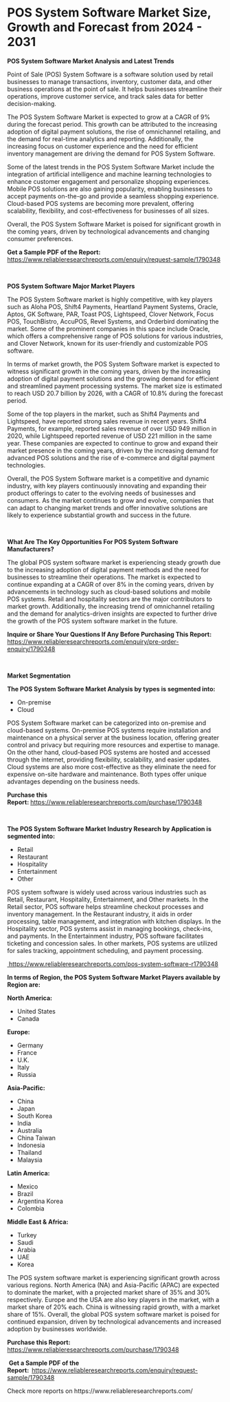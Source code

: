 <p><h1>POS System Software Market Size, Growth and Forecast from 2024 - 2031</h1></p><p><strong>POS System Software Market Analysis and Latest Trends</strong></p>
<p><p>Point of Sale (POS) System Software is a software solution used by retail businesses to manage transactions, inventory, customer data, and other business operations at the point of sale. It helps businesses streamline their operations, improve customer service, and track sales data for better decision-making.</p><p>The POS System Software Market is expected to grow at a CAGR of 9% during the forecast period. This growth can be attributed to the increasing adoption of digital payment solutions, the rise of omnichannel retailing, and the demand for real-time analytics and reporting. Additionally, the increasing focus on customer experience and the need for efficient inventory management are driving the demand for POS System Software.</p><p>Some of the latest trends in the POS System Software Market include the integration of artificial intelligence and machine learning technologies to enhance customer engagement and personalize shopping experiences. Mobile POS solutions are also gaining popularity, enabling businesses to accept payments on-the-go and provide a seamless shopping experience. Cloud-based POS systems are becoming more prevalent, offering scalability, flexibility, and cost-effectiveness for businesses of all sizes.</p><p>Overall, the POS System Software Market is poised for significant growth in the coming years, driven by technological advancements and changing consumer preferences.</p></p>
<p><strong>Get a Sample PDF of the Report:&nbsp;</strong> <a href="https://www.reliableresearchreports.com/enquiry/request-sample/1790348">https://www.reliableresearchreports.com/enquiry/request-sample/1790348</a></p>
<p>&nbsp;</p>
<p><strong>POS System Software Major Market Players</strong></p>
<p><p>The POS System Software market is highly competitive, with key players such as Aloha POS, Shift4 Payments, Heartland Payment Systems, Oracle, Aptos, GK Software, PAR, Toast POS, Lightspeed, Clover Network, Focus POS, TouchBistro, AccuPOS, Revel Systems, and Orderbird dominating the market. Some of the prominent companies in this space include Oracle, which offers a comprehensive range of POS solutions for various industries, and Clover Network, known for its user-friendly and customizable POS software.</p><p>In terms of market growth, the POS System Software market is expected to witness significant growth in the coming years, driven by the increasing adoption of digital payment solutions and the growing demand for efficient and streamlined payment processing systems. The market size is estimated to reach USD 20.7 billion by 2026, with a CAGR of 10.8% during the forecast period.</p><p>Some of the top players in the market, such as Shift4 Payments and Lightspeed, have reported strong sales revenue in recent years. Shift4 Payments, for example, reported sales revenue of over USD 949 million in 2020, while Lightspeed reported revenue of USD 221 million in the same year. These companies are expected to continue to grow and expand their market presence in the coming years, driven by the increasing demand for advanced POS solutions and the rise of e-commerce and digital payment technologies.</p><p>Overall, the POS System Software market is a competitive and dynamic industry, with key players continuously innovating and expanding their product offerings to cater to the evolving needs of businesses and consumers. As the market continues to grow and evolve, companies that can adapt to changing market trends and offer innovative solutions are likely to experience substantial growth and success in the future.</p></p>
<p>&nbsp;</p>
<p><strong>What Are The Key Opportunities For POS System Software Manufacturers?</strong></p>
<p><p>The global POS system software market is experiencing steady growth due to the increasing adoption of digital payment methods and the need for businesses to streamline their operations. The market is expected to continue expanding at a CAGR of over 8% in the coming years, driven by advancements in technology such as cloud-based solutions and mobile POS systems. Retail and hospitality sectors are the major contributors to market growth. Additionally, the increasing trend of omnichannel retailing and the demand for analytics-driven insights are expected to further drive the growth of the POS system software market in the future.</p></p>
<p><strong>Inquire or Share Your Questions If Any Before Purchasing This Report:</strong> <a href="https://www.reliableresearchreports.com/enquiry/pre-order-enquiry/1790348">https://www.reliableresearchreports.com/enquiry/pre-order-enquiry/1790348</a></p>
<p>&nbsp;</p>
<p><strong>Market Segmentation</strong></p>
<p><strong>The POS System Software Market Analysis by types is segmented into:</strong></p>
<p><ul><li>On-premise</li><li>Cloud</li></ul></p>
<p><p>POS System Software market can be categorized into on-premise and cloud-based systems. On-premise POS systems require installation and maintenance on a physical server at the business location, offering greater control and privacy but requiring more resources and expertise to manage. On the other hand, cloud-based POS systems are hosted and accessed through the internet, providing flexibility, scalability, and easier updates. Cloud systems are also more cost-effective as they eliminate the need for expensive on-site hardware and maintenance. Both types offer unique advantages depending on the business needs.</p></p>
<p><strong>Purchase this Report:&nbsp;</strong><a href="https://www.reliableresearchreports.com/purchase/1790348">https://www.reliableresearchreports.com/purchase/1790348</a></p>
<p>&nbsp;</p>
<p><strong>The POS System Software Market Industry Research by Application is segmented into:</strong></p>
<p><ul><li>Retail</li><li>Restaurant</li><li>Hospitality</li><li>Entertainment</li><li>Other</li></ul></p>
<p><p>POS system software is widely used across various industries such as Retail, Restaurant, Hospitality, Entertainment, and Other markets. In the Retail sector, POS software helps streamline checkout processes and inventory management. In the Restaurant industry, it aids in order processing, table management, and integration with kitchen displays. In the Hospitality sector, POS systems assist in managing bookings, check-ins, and payments. In the Entertainment industry, POS software facilitates ticketing and concession sales. In other markets, POS systems are utilized for sales tracking, appointment scheduling, and payment processing.</p></p>
<p><a href="https://www.reliableresearchreports.com/pos-system-software-r1790348">&nbsp;https://www.reliableresearchreports.com/pos-system-software-r1790348</a></p>
<p><strong>In terms of Region, the POS System Software Market Players available by Region are:</strong></p>
<p>
    <p> <strong> North America: </strong>
        <ul>
            <li>United States</li>
            <li>Canada</li>
        </ul>
        </p> 
    <p> <strong> Europe: </strong>
        <ul>
            <li>Germany</li>
            <li>France</li>
            <li>U.K.</li>
            <li>Italy</li>
            <li>Russia</li>
        </ul>
        </p> 
    <p> <strong> Asia-Pacific: </strong>
        <ul>
            <li>China</li>
            <li>Japan</li>
            <li>South Korea</li>
            <li>India</li>
            <li>Australia</li>
            <li>China Taiwan</li>
            <li>Indonesia</li>
            <li>Thailand</li>
            <li>Malaysia</li>
        </ul>
        </p> 
    <p> <strong> Latin America: </strong>
        <ul>
            <li>Mexico</li>
            <li>Brazil</li>
            <li>Argentina Korea</li>
            <li>Colombia</li>
        </ul>
        </p> 
    <p> <strong> Middle East & Africa: </strong>
        <ul>
            <li>Turkey</li>
            <li>Saudi</li>
            <li>Arabia</li>
            <li>UAE</li>
            <li>Korea</li>
        </ul>
    </p>
    </p>
<p><p>The POS system software market is experiencing significant growth across various regions. North America (NA) and Asia-Pacific (APAC) are expected to dominate the market, with a projected market share of 35% and 30% respectively. Europe and the USA are also key players in the market, with a market share of 20% each. China is witnessing rapid growth, with a market share of 15%. Overall, the global POS system software market is poised for continued expansion, driven by technological advancements and increased adoption by businesses worldwide.</p></p>
<p><strong>Purchase this Report: </strong><a href="https://www.reliableresearchreports.com/purchase/1790348">https://www.reliableresearchreports.com/purchase/1790348</a></p>
<p>&nbsp;<strong>Get a Sample PDF of the Report:&nbsp;&nbsp;</strong><a href="https://www.reliableresearchreports.com/enquiry/request-sample/1790348">https://www.reliableresearchreports.com/enquiry/request-sample/1790348</a></p>
<p><strong></strong></p>
<p>Check more reports on https://www.reliableresearchreports.com/</p>